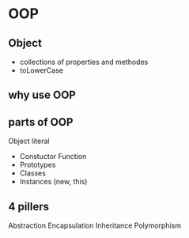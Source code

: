# OOP

## Object
- collections of properties and methodes
- toLowerCase


## why use OOP


## parts of OOP
Object literal

- Constuctor Function
- Prototypes
- Classes
- Instances (new, this)


## 4 pillers

Abstraction
Encapsulation
Inheritance
Polymorphism

